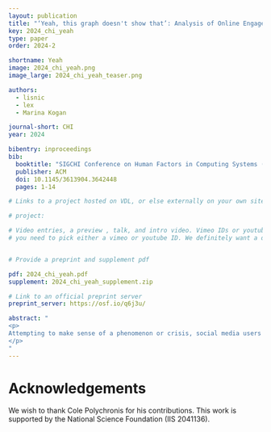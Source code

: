 ```yaml
---
layout: publication
title: "‘Yeah, this graph doesn't show that’: Analysis of Online Engagement with Misleading Data Visualizations"
key: 2024_chi_yeah
type: paper
order: 2024-2

shortname: Yeah
image: 2024_chi_yeah.png
image_large: 2024_chi_yeah_teaser.png

authors:
  - lisnic
  - lex
  - Marina Kogan

journal-short: CHI
year: 2024

bibentry: inproceedings
bib:
  booktitle: "SIGCHI Conference on Human Factors in Computing Systems (CHI)"
  publisher: ACM
  doi: 10.1145/3613904.3642448
  pages: 1-14

# Links to a project hosted on VDL, or else externally on your own site

# project:

# Video entries, a preview , talk, and intro video. Vimeo IDs or youtube IDs are supported
# you need to pick either a vimeo or youtube ID. We definitely want a downloadable video too.


# Provide a preprint and supplement pdf

pdf: 2024_chi_yeah.pdf
supplement: 2024_chi_yeah_supplement.zip

# Link to an official preprint server
preprint_server: https://osf.io/q6j3u/

abstract: "
<p>
Attempting to make sense of a phenomenon or crisis, social media users often share data visualizations and interpretations that can be erroneous or misleading. Prior work has studied how data visualizations can mislead, but do misleading visualizations reach a broad social media audience? And if so, do users amplify or challenge misleading interpretations? To answer these questions, we conducted a mixed-methods analysis of the public's engagement with data visualization posts about COVID-19 on Twitter. Compared to posts with accurate visual insights, our results show that posts with misleading visualizations garner more replies in which the audiences point out nuanced fallacies and caveats in data interpretations. Based on the results of our thematic analysis of engagement, we identify and discuss important opportunities and limitations to effectively leveraging crowdsourced assessments to address data-driven misinformation.
</p>
"
---
```


# Acknowledgements

We wish to thank Cole Polychronis for his contributions. This work is supported by the National Science Foundation (IIS 2041136).

